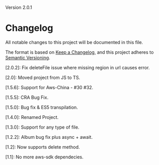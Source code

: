 Version 2.0.1
# Changelog
All notable changes to this project will be documented in this file.

The format is based on [Keep a Changelog](https://keepachangelog.com/en/1.0.0/),
and this project adheres to [Semantic Versioning](https://semver.org/spec/v2.0.0.html).

[2.0.2]: Fix deleteFile issue where missing region in url causes error.

[2.0]: Moved project from JS to TS.

[1.5.6]: Support for Aws-China - #30 #32.

[1.5.5]: CRA Bug Fix.

[1.5.0]: Bug fix & ES5 transpilation.

[1.4.0]: Renamed Project.

[1.3.0]: Support for any type of file.

[1.2.2]: Album bug fix plus async + await.

[1.2]: Now supports delete method.

[1.1]: No more aws-sdk dependecies.

